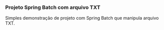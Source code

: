 ### Projeto Spring Batch com arquivo TXT

Simples demonstração de projeto com Spring Batch que manipula arquivo TXT.